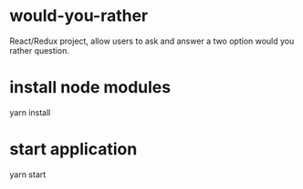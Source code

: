 # would-you-rather
React/Redux project, allow users to ask and answer a two option would you rather question.

# install node modules
yarn install

# start application
yarn start
